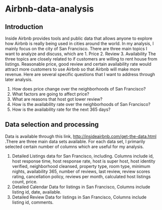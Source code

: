 # Airbnb-data-analysis
## Introduction 
Inside Airbnb provides tools and public data that allows anyone to explore how Airbnb is really being used in cities around the world. In my analysis, I mainly focus on the city of San Francisco. There are three main topics I want to analyze and discuss, which are 1. Price 2. Review 3. Availability
The three topics are closely related to if customers are willing to rent house from listings. Reasonable price, good review and certain availability rate would attract more customers to use Airbnb so that Airbnb will make more revenue. Here are several specific questions that I want to address through later analysis. 
1.	How does price change over the neighborhoods of San Francisco? 
2.	What factors are going to affect price? 
3.	What are reasons that host got lower review? 
4.	How is the availability rate over the neighborhoods of San Francisco?
5.	How is the availability rate for the next 365 days? 
## Data selection and processing
Data is available through this link, http://insideairbnb.com/get-the-data.html .There are three main data sets available. For each data set, I primarily selected certain number of columns which are useful for my analysis. 
1.	Detailed Listings data for San Francisco, including. Columns include id, host response time, host response rate, host is super host, host identity verified, neighborhood cleansed, property type, room type, minimum nights, availability 365, number of reviews, last review, review scores rating, cancellation policy, reviews per month, calculated host listings count, price.
2.	Detailed Calendar Data for listings in San Francisco, Columns include listing id, date, available.
3.	Detailed Review Data for listings in San Francisco, Columns include listing id, comments.
